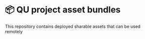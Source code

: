 # 📦 QU project asset bundles

This repository contains deployed sharable assets that can be used remotely
